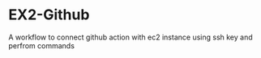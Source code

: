 # EX2-Github
A workflow to connect github action with ec2 instance using ssh key and perfrom commands
